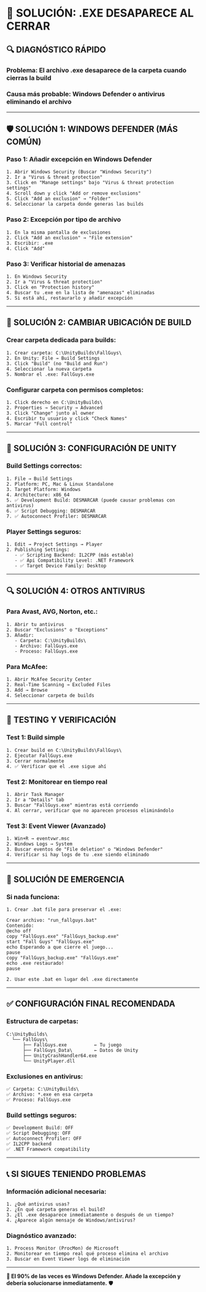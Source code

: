 # 🚨 SOLUCIÓN: .EXE DESAPARECE AL CERRAR

## 🔍 **DIAGNÓSTICO RÁPIDO**

### **Problema:** El archivo .exe desaparece de la carpeta cuando cierras la build
### **Causa más probable:** Windows Defender o antivirus eliminando el archivo

---

## 🛡️ **SOLUCIÓN 1: WINDOWS DEFENDER (MÁS COMÚN)**

### **Paso 1: Añadir excepción en Windows Defender**
```
1. Abrir Windows Security (Buscar "Windows Security")
2. Ir a "Virus & threat protection"
3. Click en "Manage settings" bajo "Virus & threat protection settings"
4. Scroll down y click "Add or remove exclusions"
5. Click "Add an exclusion" → "Folder"
6. Seleccionar la carpeta donde generas las builds
```

### **Paso 2: Excepción por tipo de archivo**
```
1. En la misma pantalla de exclusiones
2. Click "Add an exclusion" → "File extension"
3. Escribir: .exe
4. Click "Add"
```

### **Paso 3: Verificar historial de amenazas**
```
1. En Windows Security
2. Ir a "Virus & threat protection"
3. Click en "Protection history"
4. Buscar tu .exe en la lista de "amenazas" eliminadas
5. Si está ahí, restaurarlo y añadir excepción
```

---

## 📁 **SOLUCIÓN 2: CAMBIAR UBICACIÓN DE BUILD**

### **Crear carpeta dedicada para builds:**
```
1. Crear carpeta: C:\UnityBuilds\FallGuys\
2. En Unity: File → Build Settings
3. Click "Build" (no "Build and Run")
4. Seleccionar la nueva carpeta
5. Nombrar el .exe: FallGuys.exe
```

### **Configurar carpeta con permisos completos:**
```
1. Click derecho en C:\UnityBuilds\
2. Properties → Security → Advanced
3. Click "Change" junto al owner
4. Escribir tu usuario y click "Check Names"
5. Marcar "Full control"
```

---

## 🔧 **SOLUCIÓN 3: CONFIGURACIÓN DE UNITY**

### **Build Settings correctos:**
```
1. File → Build Settings
2. Platform: PC, Mac & Linux Standalone
3. Target Platform: Windows
4. Architecture: x86_64
5. ✅ Development Build: DESMARCAR (puede causar problemas con antivirus)
6. ✅ Script Debugging: DESMARCAR
7. ✅ Autoconnect Profiler: DESMARCAR
```

### **Player Settings seguros:**
```
1. Edit → Project Settings → Player
2. Publishing Settings:
   - ✅ Scripting Backend: IL2CPP (más estable)
   - ✅ Api Compatibility Level: .NET Framework
   - ✅ Target Device Family: Desktop
```

---

## 🔍 **SOLUCIÓN 4: OTROS ANTIVIRUS**

### **Para Avast, AVG, Norton, etc.:**
```
1. Abrir tu antivirus
2. Buscar "Exclusions" o "Exceptions"
3. Añadir:
   - Carpeta: C:\UnityBuilds\
   - Archivo: FallGuys.exe
   - Proceso: FallGuys.exe
```

### **Para McAfee:**
```
1. Abrir McAfee Security Center
2. Real-Time Scanning → Excluded Files
3. Add → Browse
4. Seleccionar carpeta de builds
```

---

## 🧪 **TESTING Y VERIFICACIÓN**

### **Test 1: Build simple**
```
1. Crear build en C:\UnityBuilds\FallGuys\
2. Ejecutar FallGuys.exe
3. Cerrar normalmente
4. ✅ Verificar que el .exe sigue ahí
```

### **Test 2: Monitorear en tiempo real**
```
1. Abrir Task Manager
2. Ir a "Details" tab
3. Buscar "FallGuys.exe" mientras está corriendo
4. Al cerrar, verificar que no aparecen procesos eliminándolo
```

### **Test 3: Event Viewer (Avanzado)**
```
1. Win+R → eventvwr.msc
2. Windows Logs → System
3. Buscar eventos de "File deletion" o "Windows Defender"
4. Verificar si hay logs de tu .exe siendo eliminado
```

---

## 🚨 **SOLUCIÓN DE EMERGENCIA**

### **Si nada funciona:**
```
1. Crear .bat file para preservar el .exe:

Crear archivo: "run_fallguys.bat"
Contenido:
@echo off
copy "FallGuys.exe" "FallGuys_backup.exe"
start "Fall Guys" "FallGuys.exe"
echo Esperando a que cierre el juego...
pause
copy "FallGuys_backup.exe" "FallGuys.exe"
echo .exe restaurado!
pause

2. Usar este .bat en lugar del .exe directamente
```

---

## ✅ **CONFIGURACIÓN FINAL RECOMENDADA**

### **Estructura de carpetas:**
```
C:\UnityBuilds\
  └── FallGuys\
      ├── FallGuys.exe          ← Tu juego
      ├── FallGuys_Data\        ← Datos de Unity
      ├── UnityCrashHandler64.exe
      └── UnityPlayer.dll
```

### **Exclusiones en antivirus:**
```
✅ Carpeta: C:\UnityBuilds\
✅ Archivo: *.exe en esa carpeta
✅ Proceso: FallGuys.exe
```

### **Build settings seguros:**
```
✅ Development Build: OFF
✅ Script Debugging: OFF
✅ Autoconnect Profiler: OFF
✅ IL2CPP backend
✅ .NET Framework compatibility
```

---

## 📞 **SI SIGUES TENIENDO PROBLEMAS**

### **Información adicional necesaria:**
```
1. ¿Qué antivirus usas?
2. ¿En qué carpeta generas el build?
3. ¿El .exe desaparece inmediatamente o después de un tiempo?
4. ¿Aparece algún mensaje de Windows/antivirus?
```

### **Diagnóstico avanzado:**
```
1. Process Monitor (ProcMon) de Microsoft
2. Monitorear en tiempo real qué proceso elimina el archivo
3. Buscar en Event Viewer logs de eliminación
```

---

**🎯 El 90% de las veces es Windows Defender. Añade la excepción y debería solucionarse inmediatamente.** 🛡️ 